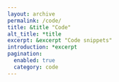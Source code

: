 ```yaml
---
layout: archive
permalink: /code/
title: &title "Code"
alt_title: *title
excerpt: &excerpt "Code snippets"
introduction: *excerpt
pagination: 
  enabled: true
  category: code
---
```

